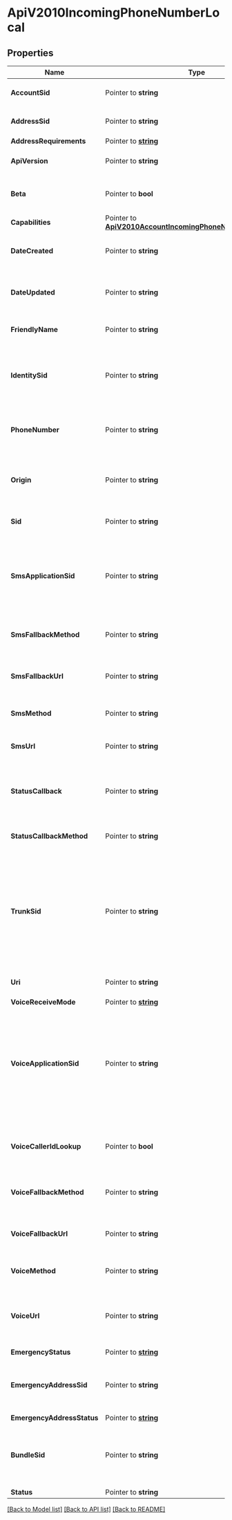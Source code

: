 # ApiV2010IncomingPhoneNumberLocal

## Properties

Name | Type | Description | Notes
------------ | ------------- | ------------- | -------------
**AccountSid** | Pointer to **string** | The SID of the [Account](https://www.twilio.com/docs/iam/api/account) that created the resource. |
**AddressSid** | Pointer to **string** | The SID of the Address resource associated with the phone number. |
**AddressRequirements** | Pointer to [**string**](IncomingPhoneNumberLocalEnumAddressRequirement.md) |  |
**ApiVersion** | Pointer to **string** | The API version used to start a new TwiML session. |
**Beta** | Pointer to **bool** | Whether the phone number is new to the Twilio platform. Can be: `true` or `false`. |
**Capabilities** | Pointer to [**ApiV2010AccountIncomingPhoneNumberCapabilities**](ApiV2010AccountIncomingPhoneNumberCapabilities.md) |  |
**DateCreated** | Pointer to **string** | The date and time in GMT that the resource was created specified in [RFC 2822](https://www.ietf.org/rfc/rfc2822.txt) format. |
**DateUpdated** | Pointer to **string** | The date and time in GMT that the resource was last updated specified in [RFC 2822](https://www.ietf.org/rfc/rfc2822.txt) format. |
**FriendlyName** | Pointer to **string** | The string that you assigned to describe the resource. |
**IdentitySid** | Pointer to **string** | The SID of the Identity resource that we associate with the phone number. Some regions require an Identity to meet local regulations. |
**PhoneNumber** | Pointer to **string** | The phone number in [E.164](https://www.twilio.com/docs/glossary/what-e164) format, which consists of a + followed by the country code and subscriber number. |
**Origin** | Pointer to **string** | The phone number's origin. `twilio` identifies Twilio-owned phone numbers and `hosted` identifies hosted phone numbers. |
**Sid** | Pointer to **string** | The unique string that that we created to identify the resource. |
**SmsApplicationSid** | Pointer to **string** | The SID of the application that handles SMS messages sent to the phone number. If an `sms_application_sid` is present, we ignore all `sms_*_url` values and use those of the application. |
**SmsFallbackMethod** | Pointer to **string** | The HTTP method we use to call `sms_fallback_url`. Can be: `GET` or `POST`. |
**SmsFallbackUrl** | Pointer to **string** | The URL that we call when an error occurs while retrieving or executing the TwiML from `sms_url`. |
**SmsMethod** | Pointer to **string** | The HTTP method we use to call `sms_url`. Can be: `GET` or `POST`. |
**SmsUrl** | Pointer to **string** | The URL we call when the phone number receives an incoming SMS message. |
**StatusCallback** | Pointer to **string** | The URL we call using the `status_callback_method` to send status information to your application. |
**StatusCallbackMethod** | Pointer to **string** | The HTTP method we use to call `status_callback`. Can be: `GET` or `POST`. |
**TrunkSid** | Pointer to **string** | The SID of the Trunk that handles calls to the phone number. If a `trunk_sid` is present, we ignore all of the voice urls and voice applications and use those set on the Trunk. Setting a `trunk_sid` will automatically delete your `voice_application_sid` and vice versa. |
**Uri** | Pointer to **string** | The URI of the resource, relative to `https://api.twilio.com`. |
**VoiceReceiveMode** | Pointer to [**string**](IncomingPhoneNumberLocalEnumVoiceReceiveMode.md) |  |
**VoiceApplicationSid** | Pointer to **string** | The SID of the application that handles calls to the phone number. If a `voice_application_sid` is present, we ignore all of the voice urls and use those set on the application. Setting a `voice_application_sid` will automatically delete your `trunk_sid` and vice versa. |
**VoiceCallerIdLookup** | Pointer to **bool** | Whether we look up the caller's caller-ID name from the CNAM database ($0.01 per look up). Can be: `true` or `false`. |
**VoiceFallbackMethod** | Pointer to **string** | The HTTP method we use to call `voice_fallback_url`. Can be: `GET` or `POST`. |
**VoiceFallbackUrl** | Pointer to **string** | The URL that we call when an error occurs retrieving or executing the TwiML requested by `url`. |
**VoiceMethod** | Pointer to **string** | The HTTP method we use to call `voice_url`. Can be: `GET` or `POST`. |
**VoiceUrl** | Pointer to **string** | The URL we call when this phone number receives a call. The `voice_url` will not be used if a `voice_application_sid` or a `trunk_sid` is set. |
**EmergencyStatus** | Pointer to [**string**](IncomingPhoneNumberLocalEnumEmergencyStatus.md) |  |
**EmergencyAddressSid** | Pointer to **string** | The SID of the emergency address configuration that we use for emergency calling from this phone number. |
**EmergencyAddressStatus** | Pointer to [**string**](IncomingPhoneNumberLocalEnumEmergencyAddressStatus.md) |  |
**BundleSid** | Pointer to **string** | The SID of the Bundle resource that you associate with the phone number. Some regions require a Bundle to meet local Regulations. |
**Status** | Pointer to **string** |  |

[[Back to Model list]](../README.md#documentation-for-models) [[Back to API list]](../README.md#documentation-for-api-endpoints) [[Back to README]](../README.md)


